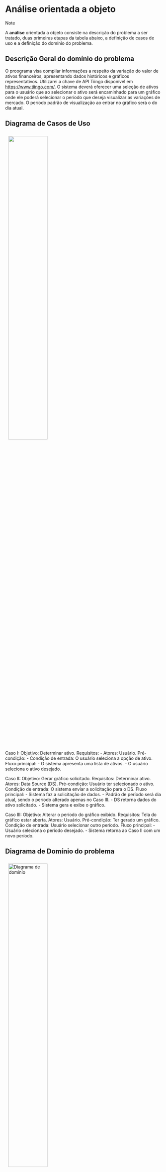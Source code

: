 # Análise orientada a objeto
> [!NOTE]
> <p>A <strong>análise</strong> orientada a objeto consiste na descrição do 
> problema a ser tratado, duas primeiras etapas da tabela abaixo, a definição de 
> casos de uso e a definição do domínio do problema.</p>

## Descrição Geral do domínio do problema

O proograma visa compilar informações a respeito da variação do valor de ativos financeiros, apresentando dados históricos e gráficos representativos.
Utilizarei a chave de API Tiingo disponível em <https://www.tiingo.com/>.
O sistema deverá oferecer uma seleção de ativos para o usuário que ao selecionar o ativo será encaminhado para um gráfico onde ele poderá selecionar o período que deseja visualizar as variações de mercado. O período padrão de visualização ao entrar no gráfico será o do dia atual. 

## Diagrama de Casos de Uso

<img src="https://github.com/user-attachments/assets/02eea329-8cb7-493f-9d59-d87e910f4479" 
     width="50%" 
     style="padding: 10px">

Caso I:
     Objetivo: Determinar ativo.
     Requisitos: - 
     Atores: Usuário.
     Pré-condição: - 
     Condição de entrada: O usuário seleciona a opção de ativo.
     Fluxo principal: - O sistema apresenta uma lista de ativos.
                      - O usuário seleciona o ativo desejado.

Caso II:
     Objetivo: Gerar gráfico solicitado.
     Requisitos: Determinar ativo.
     Atores: Data Source (DS).
     Pré-condição: Usuário ter selecionado o ativo.
     Condição de entrada: O sistema enviar a solicitação para o DS.
     Fluxo principal: - Sistema faz a solicitação de dados.
                      - Padrão de período será dia atual, sendo o período alterado apenas no Caso III.
                      - DS retorna dados do ativo solicitado.
                      - Sistema gera e exibe o gráfico.

Caso III:
     Objetivo: Alterar o período do gráfico exibido.
     Requisitos: Tela do gráfico estar aberta.
     Atores: Usuário.
     Pré-condição: Ter gerado um gráfico.
     Condição de entrada: Usuário selecionar outro período.
     Fluxo principal: - Usuário seleciona o período desejado.
                      - Sistema retorna ao Caso II com um novo período.
 
## Diagrama de Domínio do problema

<img src="https://github.com/user-attachments/assets/3dfb6c84-0339-424d-aa92-68d2f3cddc5a" alt="Diagrama de domínio"
     width="50%" 
     style="padding: 10px">

<div align="center">

## Diagrama de Sequência

<img src="https://github.com/user-attachments/assets/45567248-659e-403c-af6a-aff98e38fe07" alt="Diagrama de domínio"
     width="50%" 
     style="padding: 10px">

[Retroceder](README.md) | [Avançar](projeto.md)

</div>
